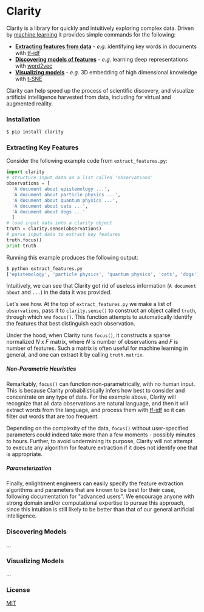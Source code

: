 # Clarity
Clarity is a library for quickly and intuitively exploring complex data.  Driven by [machine learning](https://en.wikipedia.org/wiki/Machine_learning) it provides simple commands for the following:
  - [**Extracting features from data**](#extracting-key-features) - *e.g.* identifying key words in documents with [tf-idf](https://en.wikipedia.org/wiki/Tf%E2%80%93idf)
  - [**Discovering models of features**](#discovering-models) - *e.g.* learning deep representations with [word2vec](http://code.google.com/p/word2vec/)
  - [**Visualizing models**](#visualizing-models) - *e.g.* 3D embedding of high dimensional knowledge with [t-SNE](http://lvdmaaten.github.io/tsne/)

Clarity can help speed up the process of scientific discovery, and visualize artificial intelligence harvested from data, including for virtual and augmented reality.

### Installation
```sh
$ pip install clarity
```
### Extracting Key Features
Consider the following example code from ```extract_features.py```:
```python
import clarity
# structure input data as a list called 'observations'
observations = [
  'A document about epistemology ...', 
  'A document about particle physics ...', 
  'A document about quantum physics ...', 
  'A document about cats ...', 
  'A document about dogs ...'
  ]
# load input data into a clarity object
truth = clarity.sense(observations)
# parse input data to extract key features
truth.focus()
print truth
```
Running this example produces the following output:
```sh
$ python extract_features.py
['epistemology', 'particle physics', 'quantum physics', 'cats', 'dogs']
```
Intuitively, we can see that Clarity got rid of useless information (```A document about``` and ```...```) in the data it was provided.

Let's see how.  At the top of ```extract_features.py``` we make a list of ```observations```, pass it to ```clarity.sense()``` to construct an object called ```truth```, through which we ```focus()```.  This function attempts to automatically identify the features that best distinguish each observation.

Under the hood, when Clarity runs ```focus()```, it constructs a sparse normalized *N* x *F* matrix, where *N* is number of observations and *F* is number of features.  Such a matrix is often useful for machine learning in general, and one can extract it by calling ```truth.matrix```.

##### Non-Parametric Heuristics
Remarkably, ```focus()``` can function non-parametrically, with no human input.  This is because Clarity probabilistically infers how best to consider and concentrate on any type of data.  For the example above, Clarity will recognize that all data observations are natural language, and then it will extract words from the language, and process them with [tf-idf](https://en.wikipedia.org/wiki/Tf%E2%80%93idf) so it can filter out words that are too frequent.

Depending on the complexity of the data, ```focus()``` without user-specified parameters could indeed take more than a few moments - possibly minutes to hours.  Further, to avoid undermining its purpose, Clarity will not attempt to execute any algorithm for feature extraction if it does not identify one that is appropriate.

##### Parameterization
Finally, enlightment engineers can easily specify the feature extraction algorithms and parameters that are known to be best for their case, following documentation for "advanced users".  We encourage anyone with strong domain and/or computational expertise to pursue this approach, since this intuition is still likely to be better than that of our general artificial intelligence.

### Discovering Models
...

### Visualizing Models
...

### License
[MIT](http://opensource.org/licenses/MIT)
